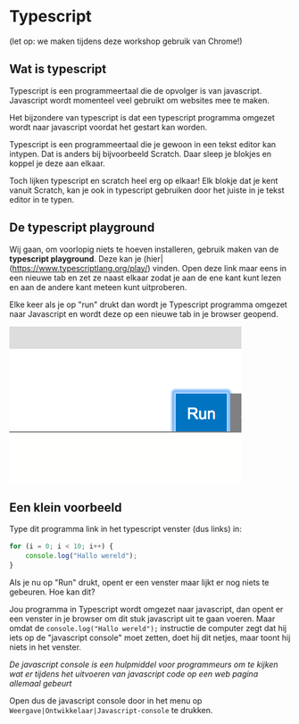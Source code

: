 # Typescript

(let op: we maken tijdens deze workshop gebruik van Chrome!)

## Wat is typescript

Typescript is een programmeertaal die de opvolger is van javascript. Javascript wordt momenteel veel gebruikt om websites mee te maken. 

Het bijzondere van typescript is dat een typescript programma omgezet wordt naar javascript voordat het gestart kan worden.

Typescript is een programmeertaal die je gewoon in een tekst editor kan intypen. Dat is anders bij bijvoorbeeld Scratch. Daar sleep je blokjes en koppel je deze aan elkaar.

Toch lijken typescript en scratch heel erg op elkaar! Elk blokje dat je kent vanuit Scratch, kan je ook in typescript gebruiken door het juiste in je tekst editor in te typen.

## De typescript playground

Wij gaan, om voorlopig niets te hoeven installeren, gebruik maken van de **typescript playground**. Deze kan je (hier|(https://www.typescriptlang.org/play/) vinden. Open deze link maar eens in een nieuwe tab en zet ze naast elkaar zodat je aan de ene kant kunt lezen en aan de andere kant meteen kunt uitproberen.

Elke keer als je op "run" drukt dan wordt je Typescript programma omgezet naar Javascript en wordt deze op een nieuwe tab in je browser geopend.

![De run knop ziet er zo uit](images/run.png)

## Een klein voorbeeld

Type dit programma link in het typescript venster (dus links) in:

```typescript
for (i = 0; i < 10; i++) {
    console.log("Hallo wereld");
}
```

Als je nu op "Run" drukt, opent er een venster maar lijkt er nog niets te gebeuren. Hoe kan dit?

Jou programma in Typescript wordt omgezet naar javascript, dan opent er een venster in je browser om dit stuk javascript uit te gaan voeren. Maar omdat de `console.log("Hallo wereld");` instructie de computer zegt dat hij iets op de "javascript console" moet zetten, doet hij dit netjes, maar toont hij niets in het venster.

*De javascript console is een hulpmiddel voor programmeurs om te kijken wat er tijdens het uitvoeren van javascript code op een web pagina allemaal gebeurt*

Open dus de javascript console door in het menu op `Weergave|Ontwikkelaar|Javascript-console` te drukken.
